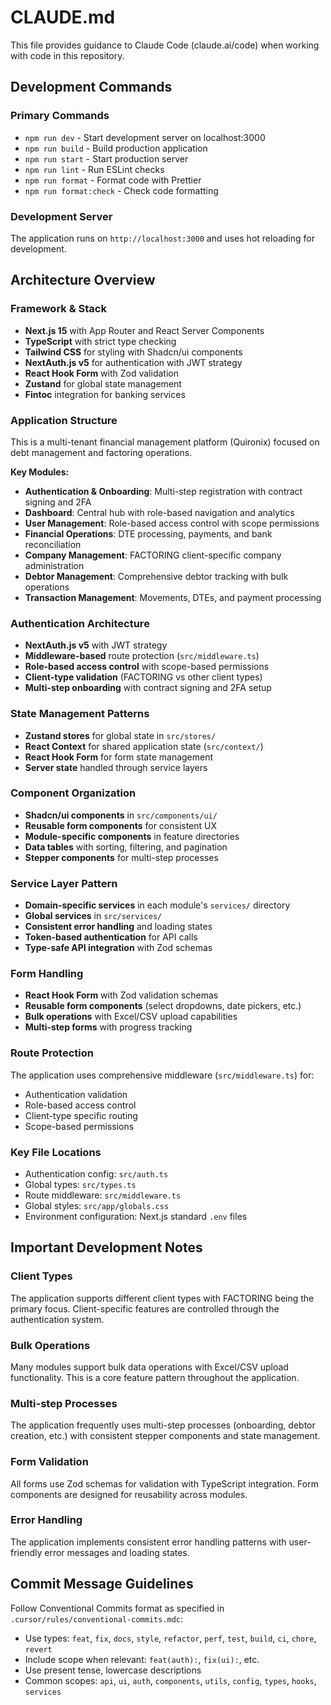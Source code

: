 # CLAUDE.md

This file provides guidance to Claude Code (claude.ai/code) when working with code in this repository.

## Development Commands

### Primary Commands
- `npm run dev` - Start development server on localhost:3000
- `npm run build` - Build production application  
- `npm run start` - Start production server
- `npm run lint` - Run ESLint checks
- `npm run format` - Format code with Prettier
- `npm run format:check` - Check code formatting

### Development Server
The application runs on `http://localhost:3000` and uses hot reloading for development.

## Architecture Overview

### Framework & Stack
- **Next.js 15** with App Router and React Server Components
- **TypeScript** with strict type checking
- **Tailwind CSS** for styling with Shadcn/ui components
- **NextAuth.js v5** for authentication with JWT strategy
- **React Hook Form** with Zod validation
- **Zustand** for global state management
- **Fintoc** integration for banking services

### Application Structure
This is a multi-tenant financial management platform (Quironix) focused on debt management and factoring operations.

**Key Modules:**
- **Authentication & Onboarding**: Multi-step registration with contract signing and 2FA
- **Dashboard**: Central hub with role-based navigation and analytics
- **User Management**: Role-based access control with scope permissions
- **Financial Operations**: DTE processing, payments, and bank reconciliation
- **Company Management**: FACTORING client-specific company administration  
- **Debtor Management**: Comprehensive debtor tracking with bulk operations
- **Transaction Management**: Movements, DTEs, and payment processing

### Authentication Architecture
- **NextAuth.js v5** with JWT strategy
- **Middleware-based** route protection (`src/middleware.ts`)
- **Role-based access control** with scope-based permissions
- **Client-type validation** (FACTORING vs other client types)
- **Multi-step onboarding** with contract signing and 2FA setup

### State Management Patterns
- **Zustand stores** for global state in `src/stores/`
- **React Context** for shared application state (`src/context/`)
- **React Hook Form** for form state management
- **Server state** handled through service layers

### Component Organization
- **Shadcn/ui components** in `src/components/ui/`
- **Reusable form components** for consistent UX
- **Module-specific components** in feature directories
- **Data tables** with sorting, filtering, and pagination
- **Stepper components** for multi-step processes

### Service Layer Pattern
- **Domain-specific services** in each module's `services/` directory
- **Global services** in `src/services/`
- **Consistent error handling** and loading states
- **Token-based authentication** for API calls
- **Type-safe API integration** with Zod schemas

### Form Handling
- **React Hook Form** with Zod validation schemas
- **Reusable form components** (select dropdowns, date pickers, etc.)
- **Bulk operations** with Excel/CSV upload capabilities
- **Multi-step forms** with progress tracking

### Route Protection
The application uses comprehensive middleware (`src/middleware.ts`) for:
- Authentication validation
- Role-based access control  
- Client-type specific routing
- Scope-based permissions

### Key File Locations
- Authentication config: `src/auth.ts`
- Global types: `src/types.ts`
- Route middleware: `src/middleware.ts`
- Global styles: `src/app/globals.css`
- Environment configuration: Next.js standard `.env` files

## Important Development Notes

### Client Types
The application supports different client types with FACTORING being the primary focus. Client-specific features are controlled through the authentication system.

### Bulk Operations
Many modules support bulk data operations with Excel/CSV upload functionality. This is a core feature pattern throughout the application.

### Multi-step Processes
The application frequently uses multi-step processes (onboarding, debtor creation, etc.) with consistent stepper components and state management.

### Form Validation
All forms use Zod schemas for validation with TypeScript integration. Form components are designed for reusability across modules.

### Error Handling
The application implements consistent error handling patterns with user-friendly error messages and loading states.

## Commit Message Guidelines

Follow Conventional Commits format as specified in `.cursor/rules/conventional-commits.mdc`:
- Use types: `feat`, `fix`, `docs`, `style`, `refactor`, `perf`, `test`, `build`, `ci`, `chore`, `revert`
- Include scope when relevant: `feat(auth):`, `fix(ui):`, etc.
- Use present tense, lowercase descriptions
- Common scopes: `api`, `ui`, `auth`, `components`, `utils`, `config`, `types`, `hooks`, `services`